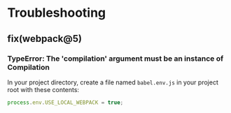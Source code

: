 # Troubleshooting

## fix(webpack@5)

### TypeError: The 'compilation' argument must be an instance of Compilation

In your project directory, create a file named `babel.env.js` in your project root with these contents:

```js
process.env.USE_LOCAL_WEBPACK = true;
```
